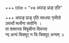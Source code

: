 +++
title = "०७ अपाङ् प्राङ् एति"

+++
अपाङ् प्राङ् एति स्वधया गृभीतो  
ऽमर्त्यो मर्त्येना सयोनिः ।  
ता शश्वन्ता विषूचीना वियन्ता  
न्य् अन्यं चिक्युर् न चि चिक्युर् अन्यम् ॥